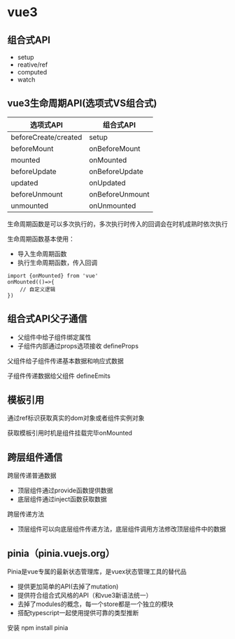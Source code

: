 # vue3


## 组合式API
+ setup
+ reative/ref
+ computed
+ watch

## vue3生命周期API(选项式VS组合式)

| 选项式API                     | 组合式API           |
|----------------------------|------------------|
| beforeCreate/created       | setup            |
| beforeMount                | onBeforeMount    |
| mounted                    | onMounted        |
| beforeUpdate               | onBeforeUpdate   |
| updated                    | onUpdated        |
| beforeUnmount              | onBeforeUnmount  |
| unmounted                  | onUnmounted      |

生命周期函数是可以多次执行的，多次执行时传入的回调会在时机成熟时依次执行      

生命周期函数基本使用：
+ 导入生命周期函数
+ 执行生命周期函数，传入回调
```
import {onMounted} from 'vue'
onMounted(()=>{
    // 自定义逻辑
})
```

## 组合式API父子通信
+ 父组件中给子组件绑定属性
+ 子组件内部通过props选项接收  defineProps

父组件给子组件传递基本数据和响应式数据

子组件传递数据给父组件  defineEmits

## 模板引用
通过ref标识获取真实的dom对象或者组件实例对象      

获取模板引用时机是组件挂载完毕onMounted 


## 跨层组件通信
跨层传递普通数据
+ 顶层组件通过provide函数提供数据
+ 底层组件通过inject函数获取数据

跨层传递方法
+ 顶层组件可以向底层组件传递方法，底层组件调用方法修改顶层组件中的数据


## pinia（pinia.vuejs.org）
Pinia是vue专属的最新状态管理库，是vuex状态管理工具的替代品
+ 提供更加简单的API(去掉了mutation)
+ 提供符合组合式风格的API（和vue3新语法统一）
+ 去掉了modules的概念，每一个store都是一个独立的模块
+ 搭配typescript一起使用提供可靠的类型推断

安装 npm install pinia






